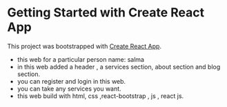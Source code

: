 # Getting Started with Create React App

This project was bootstrapped with [Create React App](https://github.com/facebook/create-react-app).

* this web for a particular person name: salma
* in this web added a header , a services section, about section and blog section.
* you can register and login in this web.
* you can take any services you want.
* this web build with html, css ,react-bootstrap , js , react js.

